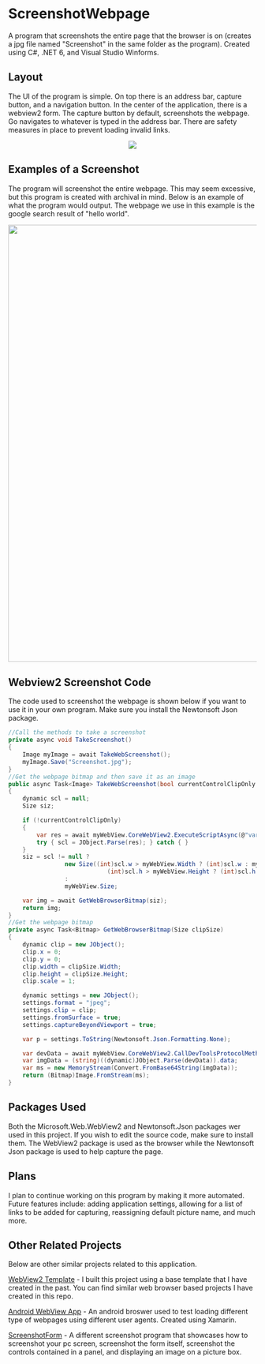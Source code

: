 # ScreenshotWebpage
A program that screenshots the entire page that the browser is on (creates a jpg file named "Screenshot" in the same folder as the program). Created using C#, .NET 6, and Visual Studio Winforms.

**Layout**
------------
The UI of the program is simple. On top there is an address bar, capture button, and a navigation button. In the center of the application, there is a webview2 form. The capture button by default, screenshots the webpage. Go navigates to whatever is typed in the address bar. There are safety measures in place to prevent loading invalid links.

<p align="center">
<img src="https://user-images.githubusercontent.com/100814612/167742602-0a5c3960-41d6-4dc9-9b41-a0a8a8897ff8.png"><img>
</p>

**Examples of a Screenshot**
------------
The program will screenshot the entire webpage. This may seem excessive, but this program is created with archival in mind. Below is an example of what the program would output. The webpage we use in this example is the google search result of "hello world".

<p align="center">
<img src="https://user-images.githubusercontent.com/100814612/167742872-7c91bec3-e4ce-4025-8ac9-457a0344c88a.jpg" width="700" height="886"><img>
</p>

**Webview2 Screenshot Code**
-------------------------
The code used to screenshot the webpage is shown below if you want to use it in your own program. Make sure you install the Newtonsoft Json package.

```csharp
//Call the methods to take a screenshot
private async void TakeScreenshot()
{
    Image myImage = await TakeWebScreenshot();
    myImage.Save("Screenshot.jpg");
}
//Get the webpage bitmap and then save it as an image
public async Task<Image> TakeWebScreenshot(bool currentControlClipOnly = false)
{
    dynamic scl = null;
    Size siz;

    if (!currentControlClipOnly)
    {
        var res = await myWebView.CoreWebView2.ExecuteScriptAsync(@"var v = {""w"":document.body.scrollWidth, ""h"":document.body.scrollHeight}; v;");
        try { scl = JObject.Parse(res); } catch { }
    }
    siz = scl != null ?
                new Size((int)scl.w > myWebView.Width ? (int)scl.w : myWebView.Width,
                            (int)scl.h > myWebView.Height ? (int)scl.h : myWebView.Height)
                :
                myWebView.Size;

    var img = await GetWebBrowserBitmap(siz);
    return img;
}
//Get the webpage bitmap
private async Task<Bitmap> GetWebBrowserBitmap(Size clipSize)
{
    dynamic clip = new JObject();
    clip.x = 0;
    clip.y = 0;
    clip.width = clipSize.Width;
    clip.height = clipSize.Height;
    clip.scale = 1;

    dynamic settings = new JObject();
    settings.format = "jpeg";
    settings.clip = clip;
    settings.fromSurface = true;
    settings.captureBeyondViewport = true;

    var p = settings.ToString(Newtonsoft.Json.Formatting.None);

    var devData = await myWebView.CoreWebView2.CallDevToolsProtocolMethodAsync("Page.captureScreenshot", p);
    var imgData = (string)((dynamic)JObject.Parse(devData)).data;
    var ms = new MemoryStream(Convert.FromBase64String(imgData));
    return (Bitmap)Image.FromStream(ms);
}
```

**Packages Used**
------------------
Both the Microsoft.Web.WebView2 and Newtonsoft.Json packages wer used in this project. If you wish to edit the source code, make sure to install them. The WebView2 package is used as the browser while the Newtonsoft Json package is used to help capture the page.

**Plans**
---------------
I plan to continue working on this program by making it more automated. Future features include: adding application settings, allowing for a list of links to be added for capturing, reassigning default picture name, and much more.

**Other Related Projects**
-----------------------
Below are other similar projects related to this application.

[WebView2 Template](https://github.com/Kttra/webView2Template) - I built this project using a base template that I have created in the past. You can find similar web browser based projects I have created in this repo.

[Android WebView App](https://github.com/Kttra/webViewXAM-Android) - An android broswer used to test loading different type of webpages using different user agents. Created using Xamarin.

[ScreenshotForm](https://github.com/Kttra/ScreenshotForm) - A different screenshot program that showcases how to screenshot your pc screen, screenshot the form itself, screenshot the controls contained in a panel, and displaying an image on a picture box.
